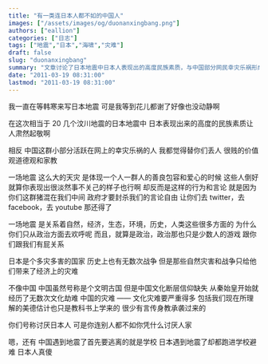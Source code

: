 ```yaml
---
title: "有一类连日本人都不如的中国人"
images: ["/assets/images/og/duonanxingbang.png"]
authors: ["eallion"]
categories: ["日志"]
tags: ["地震","日本","海啸","灾难"]
draft: false
slug: "duonanxingbang"
summary: "文章讨论了日本地震中日本人表现出的高度民族素质，与中国部分网民幸灾乐祸形成鲜明对比。作者批评这些人缺乏善良、包容和爱心，并认为他们的言行导致政府限制言论自由。文章指出，地震不仅关系到政治，还涉及自然、经济、生态等多个方面。同时，作者也提到了中国文化断层和信仰缺失所带来的灾难，并呼吁更加重视传统美德的传承。最后，文章以日本人在地震中选择躲进学校避难作为对比，暗示其愚蠢之处。"
date: "2011-03-19 08:31:00"
lastmod: "2011-03-19 08:31:00"
---
```


我一直在等韩寒来写日本地震
可是我等到花儿都谢了好像也没动静啊

在这次相当于 20 几个汶川地震的日本地震中
日本表现出来的高度的民族素质让人肃然起敬啊

相反
中国这群小部分活跃在网上的幸灾乐祸的人
我都觉得替你们丢人
很贱的价值观道德观和家教

一场地震
这么大的天灾
是体现一个人一群人的善良包容和爱心的时候
这些人倒好
就算你表现出很淡然事不关己的样子也行啊
却反而是这样的行为和言论
就是因为你们这群猪混在我们中间
政府才要封杀我们的言论自由
让你们去 twitter，去 facebook，去 youtube 那还得了

一场地震
是关系着自然，经济，生态，环境，历史，人类这些很多方面的
为什么你们只从政治方面去欢呼呢
而且，就算是政治，政治那也只是少数人的游戏
跟你们跟我们有屁关系

日本是个多灾多害的国家
历史上也有无数次战争
但是那些自然灾害和战争只给他们带来了经济上的灾难

不像中国
中国虽然号称是个文明古国
但是中国文化断层信仰缺失
从秦始皇开始就经历了无数次文化劫难
中国的灾难 —— 文化灾难要严重得多
包括我们现在所理解的美德估计也只是教科书上学来的
很少有言传身教承袭过来的

你们号称讨厌日本人
可是你连别人都不如你凭什么讨厌人家

嗯，还有
中国遇到地震了首先要逃离的就是学校
日本遇到地震了却都跑进学校避难
日本人真傻
